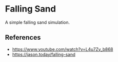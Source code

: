 # Falling Sand

A simple falling sand simulation.

## References

- <https://www.youtube.com/watch?v=L4u7Zy_b868>
- <https://jason.today/falling-sand>

